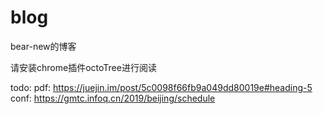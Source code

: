 # blog
bear-new的博客

请安装chrome插件octoTree进行阅读

todo:
pdf: https://juejin.im/post/5c0098f66fb9a049dd80019e#heading-5
conf: https://gmtc.infoq.cn/2019/beijing/schedule